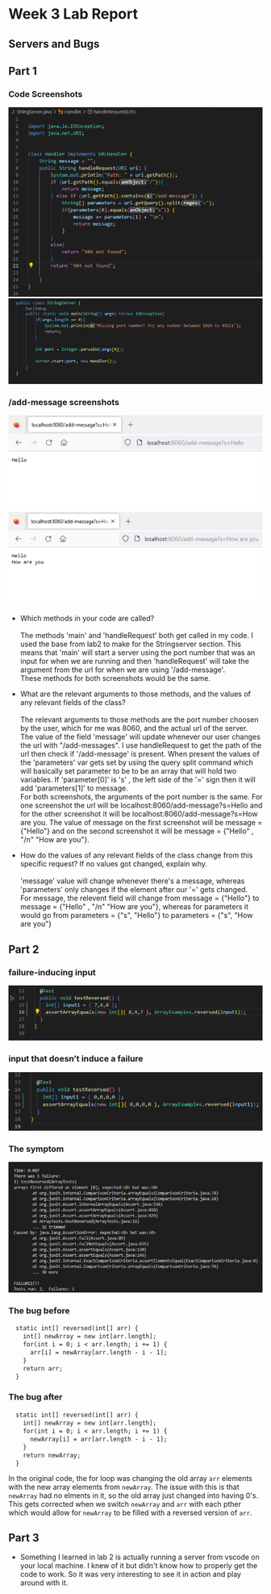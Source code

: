 # **Week 3 Lab Report**

## Servers and Bugs

## Part 1

### Code Screenshots
![Image](screenshot-lab3/a.png)
![Image](screenshot-lab3/b.png)

### /add-message screenshots
![Image](screenshot-lab3/c.png)
![Image](screenshot-lab3/d.png)

- Which methods in your code are called?\
\
The methods 'main' and 'handleRequest' both get called in my code. I used the base from lab2 to make for the Stringserver section. This means that 'main' will start a server using the port number that was an input for when we are running and then 'handleRequest' will take the argument from the url for when we are using '/add-message'.
\
These methods for both screenshots would be the same.

- What are the relevant arguments to those methods, and the values of any relevant fields of the class?\
\
The relevant arguments to those methods are the port number choosen by the user, which for me was 8060, and the actual url of the server. The value of the field 'message' will update whenever our user changes the url with "/add-messages". I use handleRequest to get the path of the url then check if '/add-message' is present. When present the values of the 'parameters' var gets set by using the query split command which will basically set parameter to be to be an array that will hold two variables. If 'parameter[0]' is 's' , the left side of the '=' sign then it will add 'parameters[1]' to message.
\
For both screenshots, the arguments  of the port number is the same. For one screenshot the url will be localhost:8060/add-message?s=Hello and for the other screenshot it will be localhost:8060/add-message?s=How are you. The value of message on the first screenshot will be message = {"Hello"} and on the second screenshot it will be message = {"Hello" , "/n" "How are you"}. 

- How do the values of any relevant fields of the class change from this specific request? If no values got changed, explain why.\
\
'message' value will change whenever there's a message, whereas 'parameters' only changes if the element after our '=' gets changed. 
\
For message, the relevent field will change from message = {"Hello"} to message = {"Hello" , "/n" "How are you"}, whereas for parameters it would go from parameters = {"s", "Hello"} to parameters = {"s", "How are you"}


## Part 2

### failure-inducing input
![Image](screenshot-lab3/failure.png)
### input that doesn’t induce a failure
![Image](screenshot-lab3/input.png)
### The symptom
![Image](screenshot-lab3/symptom.png)
### The bug before
```
  static int[] reversed(int[] arr) {
    int[] newArray = new int[arr.length];
    for(int i = 0; i < arr.length; i += 1) {
      arr[i] = newArray[arr.length - i - 1];
    }
    return arr;
  }
```
### The bug after
```
  static int[] reversed(int[] arr) {
    int[] newArray = new int[arr.length];
    for(int i = 0; i < arr.length; i += 1) {
      newArray[i] = arr[arr.length - i - 1];
    }
    return newArray;
  }
```

In the original code, the for loop was changing the old array `arr` elements with the new array elements from `newArray`. The issue with this is that `newArray` had no elments in it, so the old array just changed into having 0's. This gets corrected when we switch `newArray` and `arr` with each pther which would allow for `newArray` to be filled with a reversed version of `arr`.

## Part 3
- Something I learned in lab 2 is actually running a server from vscode on your local machine. I knew of it but didn't know how to properly get the code to work. So it was very interesting to see it in action and play around with it. 